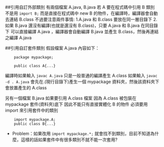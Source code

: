 
##引用自訂外部類別
有兩個檔案 A.java, B.java
若 A 要在程式碼中引用 B 類別
不是用 `import B;`
而是直接在程式碼中 new B 的物件，在編譯時，編譯器會自動去連結 B.class
不過要注意兩件事情:
1.A.java 和 B.class 要放在同一層目錄下
2.如果 B.java 還沒有編譯(也就是還沒有 B.class)，只要 A.java 和 B.java 在同目錄下
  可以直接編譯 A.java ，編譯器會自動編譯 B.java 並產生 B.class，然後再連結之編譯 A.java


##引用自訂套件類別
假設檔案 A.java 內容如下：
```
	package mypackage;
	
	public class A{...}
```	
編譯時如果輸入 `javac A.java` 只是一般普通的編譯產生 A.class
如果輸入 `javac -d . A.java` 會先在.(現行目錄下)產生一個 mypackage 資料夾，然後該資料夾下會放置產生的 A.class

另有一個檔案 B.java 如果要引用 A.class 檔案
因為 A.class 被包裝在 mypackage 套件(資料夾)底下
因此不能只有直接實體化 B 的物件
必須要用 import 來引用套件中的類別

```
	import mypackage.A;
	public class B{...}
```

* Problem：如果改用 `import mypackage.*;` 就會找不到類別，目前不知道為什麼，這樣的話如果套件中有很多類別不就不能一次套用?
